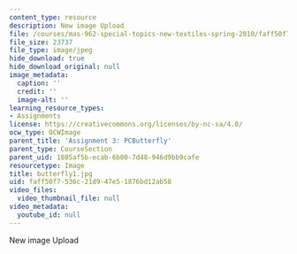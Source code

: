 ```yaml
---
content_type: resource
description: New image Upload
file: /courses/mas-962-special-topics-new-textiles-spring-2010/faff50f7536c21d947e51876bd12ab58_butterfly1.jpg
file_size: 23737
file_type: image/jpeg
hide_download: true
hide_download_original: null
image_metadata:
  caption: ''
  credit: ''
  image-alt: ''
learning_resource_types:
- Assignments
license: https://creativecommons.org/licenses/by-nc-sa/4.0/
ocw_type: OCWImage
parent_title: 'Assignment 3: PCButterfly'
parent_type: CourseSection
parent_uid: 1805af5b-ecab-6b00-7d48-946d9bb9cafe
resourcetype: Image
title: butterfly1.jpg
uid: faff50f7-536c-21d9-47e5-1876bd12ab58
video_files:
  video_thumbnail_file: null
video_metadata:
  youtube_id: null
---
```

New image Upload